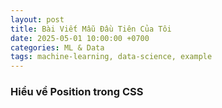```yaml
---
layout: post
title: Bài Viết Mẫu Đầu Tiên Của Tôi
date: 2025-05-01 10:00:00 +0700
categories: ML & Data
tags: machine-learning, data-science, example
---
```


### Hiểu về Position trong CSS

